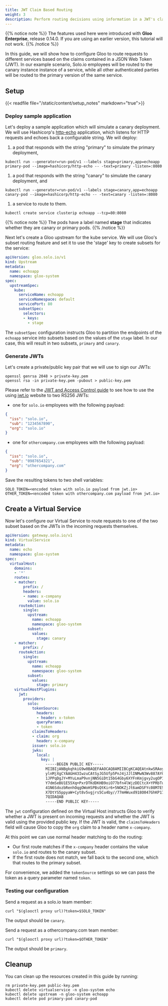 ```yaml
---
title: JWT Claim Based Routing
weight: 3
description: Perform routing decisions using information in a JWT's claims
---
```


{{% notice note %}}
The features used here were introduced with **Gloo Enterprise**, release 0.14.0. If you are using an earlier version, this tutorial will not work.
{{% /notice %}}

In this guide, we will show how to configure Gloo to route requests to different services based on the claims contained 
in a JSON Web Token (JWT). In our example scenario, Solo.io employees will be routed to the canary instance instance of 
a service, while all other authenticated parties will be routed to the primary version of the same service.

## Setup
{{< readfile file="/static/content/setup_notes" markdown="true">}}

### Deploy sample application
Let's deploy a sample application which will simulate a canary deployment. We will use Hashicorp's 
[http-echo](https://github.com/hashicorp/http-echo) application, which listens for HTTP requests 
and echoes back a configurable string. We will deploy:
 
1. a pod that responds with the string "primary" to simulate the primary deployment, 
```shell
kubectl run --generator=run-pod/v1 --labels stage=primary,app=echoapp primary-pod --image=hashicorp/http-echo -- -text=primary -listen=:8080
```
1. a pod that responds with the string "canary" to simulate the canary deployment, and 
```shell
kubectl run --generator=run-pod/v1 --labels stage=canary,app=echoapp canary-pod --image=hashicorp/http-echo -- -text=canary -listen=:8080
```
1. a service to route to them.
```shell
kubectl create service clusterip echoapp --tcp=80:8080
```

{{% notice note %}}
The pods have a label named **stage** that indicates whether they are canary or primary pods.
{{% /notice %}}

Next let's create a Gloo upstream for the kube service. We will use Gloo's subset routing feature and set it to use 
the 'stage' key to create subsets for the service:

```yaml
apiVersion: gloo.solo.io/v1
kind: Upstream
metadata:
  name: echoapp
  namespace: gloo-system
spec:
  upstreamSpec:
    kube:
      serviceName: echoapp
      serviceNamespace: default
      servicePort: 80
      subsetSpec:
        selectors:
        - keys:
          - stage
```

The `subsetSpec` configuration instructs Gloo to partition the endpoints of the `echoapp` service into subsets based on 
the values of the `stage` label. In our case, this will result in two subsets, `primary` and `canary`.

### Generate JWTs
Let's create a private/public key pair that we will use to sign our JWTs:

```shell
openssl genrsa 2048 > private-key.pem
openssl rsa -in private-key.pem -pubout > public-key.pem
```

Please refer to the [JWT and Access Control guide](../access_control/#create-the-json-web-token-jwt) to see how to use 
the using [jwt.io](http://jwt.io) website to two RS256 JWTs:

- one for `solo.io` employees with the following payload:
```json
{
  "iss": "solo.io",
  "sub": "1234567890",
  "org": "solo.io"
}
```

- one for `othercompany.com` employees with the following payload:

```json
{
  "iss": "solo.io",
  "sub": "0987654321",
  "org": "othercompany.com"
}
```

Save the resulting tokens to two shell variables:
```shell
SOLO_TOKEN=<encoded token with solo.io payload from jwt.io>
OTHER_TOKEN=<encoded token with othercompany.com payload from jwt.io>
```

## Create a Virtual Service
Now let's configure our Virtual Service to route requests to one of the two subset based on the JWTs in the incoming 
requests themselves. 

```yaml
apiVersion: gateway.solo.io/v1
kind: VirtualService
metadata:
  name: echo
  namespace: gloo-system
spec:
  virtualHost:
    domains:
    - '*'
    routes:
    - matcher:
        prefix: /
        headers:
        - name: x-company
          value: solo.io
      routeAction:
        single:
          upstream:
            name: echoapp
            namespace: gloo-system
          subset:
            values:
              stage: canary
    - matcher:
        prefix: /
      routeAction:
        single:
          upstream:
            name: echoapp
            namespace: gloo-system
          subset:
            values:
              stage: primary
    virtualHostPlugins:
      jwt:
        providers:
          solo:
            tokenSource:
              headers:
              - header: x-token
              queryParams:
              - token
            claimsToHeaders:
            - claim: org
              header: x-company
            issuer: solo.io
            jwks:
              local:
                key: |
                  -----BEGIN PUBLIC KEY-----
                  MIIBIjANBgkqhkiG9w0BAQEFAAOCAQ8AMIIBCgKCAQEAtnkwSRAoyViwIuoDUiMv
                  ylnMjXgCYAAGH43IwzuCAtSyJG5Ufp5PnJ4jJJlINMwN3Wv887AYCSndoC8P83L3
                  1JPPqDgJY+MYuLmaP9vnjNN5GiDt15bG4Gby6XYFnKmjgvy2ugOP1QnTkedeVFAw
                  Y7dmSeBU1E55Xq+PxrDTKdDKHB9oiO77bfn4lWjzDECtcX+YPRbTufLJPWCNAhpF
                  41N6SdozbRenhOqgOWoHSPBsQtKir6+5NOKZjJt6amDSFYc08M7ESXZVymtCFUJ9
                  X7DtYS5ppyaW+Cyt8v5vgjrs5Cu4by//77mHWuxd918O047GhKP17l14O/DySeOF
                  7QIDAQAB
                  -----END PUBLIC KEY-----
```

The `jwt` configuration defined on the Virtual Host instructs Gloo to verify whether a JWT is present on incoming 
requests and whether the JWT is valid using the provided public key. If the JWT is valid, the `claimsToHeaders` field 
will cause Gloo to copy the `org` claim to a header name `x-company`. 

At this point we can use normal header matching to do the routing:

- Our first route matches if the `x-company` header contains the value `solo.io` and routes to the canary subset. 
- If the first route does not match, we fall back to the second one, which that routes to the primary subset.

For convenience, we added the `tokenSource` settings so we can pass the token as a query parameter named `token`.

### Testing our configuration
Send a request as a solo.io team member:
```
curl "$(glooctl proxy url)?token=$SOLO_TOKEN"
```
The output should be `canary`.

Send a request as a othercompany.com team member:
```
curl "$(glooctl proxy url)?token=$OTHER_TOKEN"
```
The output should be `primary`.

## Cleanup
You can clean up the resources created in this guide by running:

```shell
rm private-key.pem public-key.pem
kubectl delete virtualservice -n gloo-system echo
kubectl delete upstream -n gloo-system echoapp
kubectl delete pod primary-pod canary-pod
```
